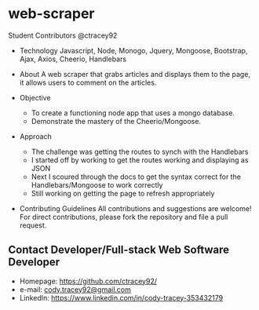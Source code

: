 # web-scraper

Student Contributors
@ctracey92

* Technology
    Javascript, Node, Monogo, Jquery, Mongoose, Bootstrap, Ajax, Axios, Cheerio, Handlebars

* About 
    A web scraper that grabs articles and displays them to the page, it allows users to comment on the articles. 

* Objective 
    - To create a functioning node app that uses a mongo database.
    - Demonstrate the mastery of the Cheerio/Mongoose.

* Approach 
    - The challenge was getting the routes to synch with the Handlebars
    - I started off by working to get the routes working and displaying as JSON
    - Next I scoured through the docs to get the syntax correct for the Handlebars/Mongoose to work correctly
    - Still working on getting the page to refresh appropriately

* Contributing Guidelines
All contributions and suggestions are welcome! For direct contributions, please fork the repository and file a pull request.

## Contact Developer/Full-stack Web Software Developer
* Homepage: https://github.com/ctracey92/
* e-mail: cody.tracey92@gmail.com
* LinkedIn: https://www.linkedin.com/in/cody-tracey-353432179
